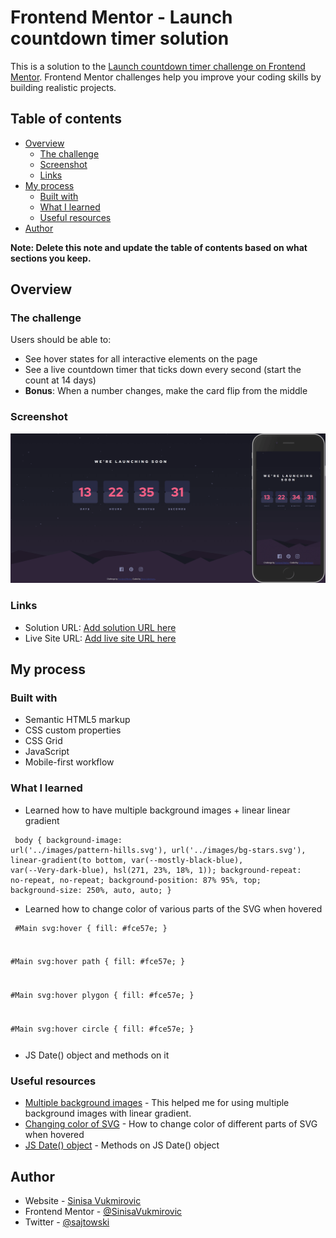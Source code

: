 # Frontend Mentor - Launch countdown timer solution

This is a solution to the [Launch countdown timer challenge on Frontend Mentor](https://www.frontendmentor.io/challenges/launch-countdown-timer-N0XkGfyz-). Frontend Mentor challenges help you improve your coding skills by building realistic projects. 

## Table of contents

- [Overview](#overview)
  - [The challenge](#the-challenge)
  - [Screenshot](#screenshot)
  - [Links](#links)
- [My process](#my-process)
  - [Built with](#built-with)
  - [What I learned](#what-i-learned)
  - [Useful resources](#useful-resources)
- [Author](#author)

**Note: Delete this note and update the table of contents based on what sections you keep.**

## Overview

### The challenge

Users should be able to:

- See hover states for all interactive elements on the page
- See a live countdown timer that ticks down every second (start the count at 14 days)
- **Bonus**: When a number changes, make the card flip from the middle

### Screenshot

![Screenshot](./screenshot.png)

### Links

- Solution URL: [Add solution URL here](https://your-solution-url.com)
- Live Site URL: [Add live site URL here](https://your-live-site-url.com)

## My process

### Built with

- Semantic HTML5 markup
- CSS custom properties
- CSS Grid
- JavaScript
- Mobile-first workflow

### What I learned

- Learned how to have multiple background images + linear linear gradient

<code><pre>
  body {
    background-image: url('../images/pattern-hills.svg'), 
                      url('../images/bg-stars.svg'), 
                      linear-gradient(to bottom, 
                            var(--mostly-black-blue), 
                            var(--Very-dark-blue),
                            hsl(271, 23%, 18%, 1));
    background-repeat: no-repeat, no-repeat;
    background-position: 87% 95%, top;
    background-size: 250%, auto, auto;
  }
</pre></code>

- Learned how to change color of various parts of the SVG when hovered

<code><pre>
  #Main svg:hover {
      fill: #fce57e;
  }

  #Main svg:hover path {
      fill: #fce57e;
  }

  #Main svg:hover plygon {
      fill: #fce57e;
  }

  #Main svg:hover circle {
      fill: #fce57e;
  }
</pre></code>

- JS Date() object and methods on it

### Useful resources

- [Multiple background images](https://developer.mozilla.org/en-US/docs/Web/CSS/CSS_Backgrounds_and_Borders/Using_multiple_backgrounds) - This helped me for using multiple background images with linear gradient. 
- [Changing color of SVG](https://stackoverflow.com/questions/19157122/css-change-fill-color-on-hover-svg-path) - How to change color of different parts of SVG when hovered
- [JS Date() object](https://developer.mozilla.org/en-US/docs/Web/JavaScript/Reference/Global_Objects/Date) - Methods on JS Date() object

## Author

- Website - [Sinisa Vukmirovic](https://github.com/SinisaVukmirovic)
- Frontend Mentor - [@SinisaVukmirovic](https://www.frontendmentor.io/profile/SinisaVukmirovic)
- Twitter - [@sajtowski](https://twitter.com/sajtowski)